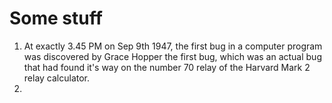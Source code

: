 # Some stuff
1. At exactly 3.45 PM on Sep 9th 1947, the first bug in a computer program was discovered by Grace Hopper the first bug, which was an actual bug that had found it's way on the number 70 relay of the Harvard Mark 2 relay calculator.
2. 